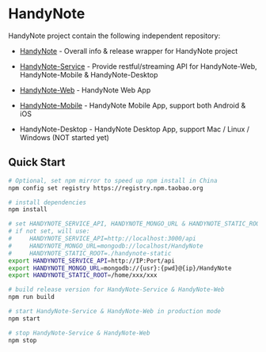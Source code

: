 # HandyNote

HandyNote project contain the following independent repository:

- [HandyNote](https://github.com/jinkebj/HandyNote) - Overall info & release wrapper for HandyNote project

- [HandyNote-Service](https://github.com/jinkebj/HandyNote-Service) - Provide restful/streaming API for HandyNote-Web, HandyNote-Mobile & HandyNote-Desktop

- [HandyNote-Web](https://github.com/jinkebj/HandyNote-Web) - HandyNote Web App

- [HandyNote-Mobile](https://github.com/jinkebj/HandyNote-Mobile) - HandyNote Mobile App, support both Android & iOS

- HandyNote-Desktop - HandyNote Desktop App, support Mac / Linux / Windows (NOT started yet)

## Quick Start

``` bash
# Optional, set npm mirror to speed up npm install in China
npm config set registry https://registry.npm.taobao.org

# install dependencies
npm install

# set HANDYNOTE_SERVICE_API, HANDYNOTE_MONGO_URL & HANDYNOTE_STATIC_ROOT
# if not set, will use:
#     HANDYNOTE_SERVICE_API=http://localhost:3000/api
#     HANDYNOTE_MONGO_URL=mongodb://localhost/HandyNote
#     HANDYNOTE_STATIC_ROOT=./handynote-static
export HANDYNOTE_SERVICE_API=http://IP:Port/api
export HANDYNOTE_MONGO_URL=mongodb://{usr}:{pwd}@{ip}/HandyNote
export HANDYNOTE_STATIC_ROOT=/home/xxx/xxx

# build release version for HandyNote-Service & HandyNote-Web
npm run build

# start HandyNote-Service & HandyNote-Web in production mode
npm start

# stop HandyNote-Service & HandyNote-Web
npm stop
```
